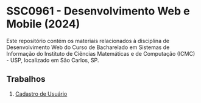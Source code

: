 # SSC0961 - Desenvolvimento Web e Mobile (2024)

Este repositório contém os materiais relacionados à disciplina de Desenvolvimento Web do Curso de Bacharelado em Sistemas de Informação do Instituto de Ciências Matemáticas e de Computação (ICMC) - USP, localizado em São Carlos, SP.

## Trabalhos

1. [Cadastro de Usuário](https://niltonjr80.github.io/dev-web/cadastro-usuario/)
